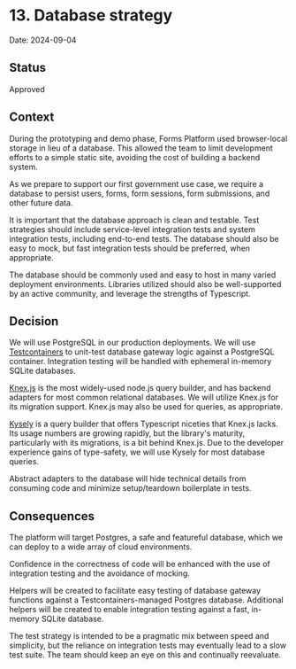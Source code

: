 # 13. Database strategy

Date: 2024-09-04

## Status

Approved

## Context

During the prototyping and demo phase, Forms Platform used browser-local storage in lieu of a database. This allowed the team to limit development efforts to a simple static site, avoiding the cost of building a backend system.

As we prepare to support our first government use case, we require a database to persist users, forms, form sessions, form submissions, and other future data.

It is important that the database approach is clean and testable. Test strategies should include service-level integration tests and system integration tests, including end-to-end tests. The database should also be easy to mock, but fast integration tests should be preferred, when appropriate.

The database should be commonly used and easy to host in many varied deployment environments. Libraries utilized should also be well-supported by an active community, and leverage the strengths of Typescript.

## Decision

We will use PostgreSQL in our production deployments. We will use [Testcontainers](https://testcontainers.com/) to unit-test database gateway logic against a PostgreSQL container. Integration testing will be handled with ephemeral in-memory SQLite databases.

[Knex.js](https://knexjs.org/) is the most widely-used node.js query builder, and has backend adapters for most common relational databases. We will utilize Knex.js for its migration support. Knex.js may also be used for queries, as appropriate.

[Kysely](https://kysely.dev/) is a query builder that offers Typescript niceties that Knex.js lacks. Its usage numbers are growing rapidly, but the library's maturity, particularly with its migrations, is a bit behind Knex.js. Due to the developer experience gains of type-safety, we will use Kysely for most database queries.

Abstract adapters to the database will hide technical details from consuming code and minimize setup/teardown boilerplate in tests.

## Consequences

The platform will target Postgres, a safe and featureful database, which we can deploy to a wide array of cloud environments.

Confidence in the correctness of code will be enhanced with the use of integration testing and the avoidance of mocking.

Helpers will be created to facilitate easy testing of database gateway functions against a Testcontainers-managed Postgres database. Additional helpers will be created to enable integration testing against a fast, in-memory SQLite database.

The test strategy is intended to be a pragmatic mix between speed and simplicity, but the reliance on integration tests may eventually lead to a slow test suite. The team should keep an eye on this and continually reevaluate.

